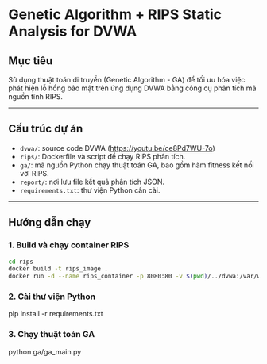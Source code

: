# Genetic Algorithm + RIPS Static Analysis for DVWA

## Mục tiêu

Sử dụng thuật toán di truyền (Genetic Algorithm - GA) để tối ưu hóa việc phát hiện lỗ hổng bảo mật trên ứng dụng DVWA
bằng công cụ phân tích mã nguồn tĩnh RIPS.

---

## Cấu trúc dự án

- `dvwa/`: source code DVWA (https://youtu.be/ce8Pd7WU-7o)
- `rips/`: Dockerfile và script để chạy RIPS phân tích.
- `ga/`: mã nguồn Python chạy thuật toán GA, bao gồm hàm fitness kết nối với RIPS.
- `report/`: nơi lưu file kết quả phân tích JSON.
- `requirements.txt`: thư viện Python cần cài.

---

## Hướng dẫn chạy

### 1. Build và chạy container RIPS

```bash
cd rips
docker build -t rips_image .
docker run -d --name rips_container -p 8080:80 -v $(pwd)/../dvwa:/var/www/html rips_image
```

### 2. Cài thư viện Python

pip install -r requirements.txt

### 3. Chạy thuật toán GA

python ga/ga_main.py
